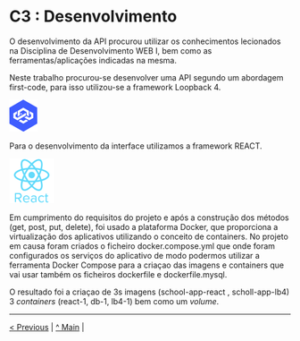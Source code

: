 # C3 : Desenvolvimento


O desenvolvimento da API procurou utilizar  os conhecimentos lecionados na Disciplina de Desenvolvimento WEB I, bem como as ferramentas/aplicações indicadas na mesma.

Neste trabalho  procurou-se desenvolver uma API segundo um abordagem  first-code, para isso utilizou-se a framework Loopback 4.

![LOOPBACK](images/loopback.png)


Para o desenvolvimento da interface utilizamos a framework REACT.

![REACT](images/react.png)

Em cumprimento do requisitos do projeto e após a construção dos métodos (get, post, put, delete), foi usado a plataforma Docker, que proporciona a virtualização dos aplicativos utilizando o conceito de containers. 
No projeto em causa foram criados o ficheiro docker.compose.yml que onde foram configurados os serviços do aplicativo de modo podermos utilizar a ferramenta Docker Compose para a criaçao das  imagens e containers que vai usar também os ficheiros dockerfile e dockerfile.mysql.

O resultado foi a criaçao de 3s imagens (school-app-react , scholl-app-lb4)  3 _containers_ (react-1, db-1, lb4-1) bem como um _volume_. 






---
[< Previous](c2.md) | [^ Main](../../../) |
